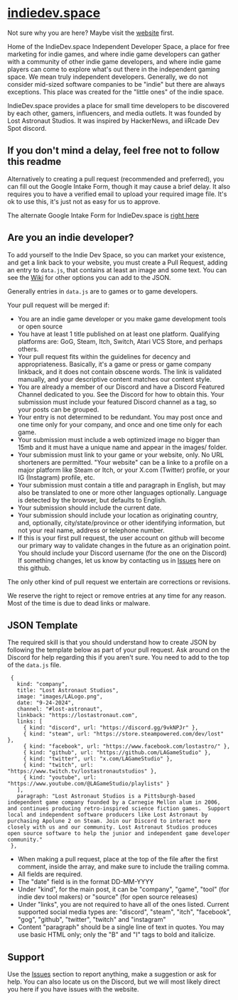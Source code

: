 # [indiedev.space](https://indiedev.space)

Not sure why you are here?  Maybe visit the  [website](https://indiedev.space/) first.

Home of the IndieDev.space Independent Developer Space, a place for free marketing for indie games, and where indie game developers can gather with a community of other indie game developers, and where indie game players can come to explore what's out there in the independent gaming space.  We mean truly independent developers.  Generally, we do not consider mid-sized software companies to be "indie" but there are always exceptions.  This place was created for the "little ones" of the indie space.

IndieDev.space provides a place for small time developers to be discovered by each other, gamers, influencers, and media outlets.  It was founded by Lost Astronaut Studios.  It was inspired by HackerNews, and iiRcade Dev Spot discord.

## If you don't mind a delay, feel free not to follow this readme

Alternatively to creating a pull request (recommended and preferred), you can fill out the Google Intake Form, though it may cause a brief delay.  It also requires you to have a verified email to upload your required image file.  It's ok to use this, it's just not as easy for us to approve.

The alternate Google Intake Form for IndieDev.space is [right here](https://docs.google.com/forms/d/e/1FAIpQLSfvpeEIMIuZLacTq4gUBMSEiijRkqpXAExWKJ-KEXmvvMay6Q/viewform?usp=sf_link)

## Are you an indie developer?

To add yourself to the Indie Dev Space, so you can market your existence, and get a link back to your website, you must create a Pull Request, adding an entry to ``data.js``, that contains at least an image and some text.  You can see the [Wiki](https://github.com/LAGameStudio/lagamestudio.github.io/wiki) for other options you can add to the JSON.

Generally entries in ``data.js`` are to games or to game developers.

Your pull request will be merged if:
* You are an indie game developer or you make game development tools or open source
* You have at least 1 title published on at least one platform.  Qualifying platforms are:  GoG, Steam, Itch, Switch, Atari VCS Store, and perhaps others.
* Your pull request fits within the guidelines for decency and appropriateness.  Basically, it's a game or press or game company linkback, and it does not contain obscene words.  The link is validated manually, and your descriptive content matches our content style.
* You are already a member of our Discord and have a Discord Featured Channel dedicated to you.  See the Discord for how to obtain this. Your submission must  include your featured Discord channel as a tag, so your posts can be grouped.
* Your entry is not determined to be redundant.  You may post once and one time only for your company, and once and one time only for each game.
* Your submission must include a web optimized image no bigger than 15mb and it must have a unique name and appear in the images/ folder.
* Your submission must link to your game or your website, only.  No URL shorteners are permitted.  "Your website" can be a linke to a profile on a major platform like Steam or Itch, or your X.com (Twitter) profile, or your IG (Instagram) profile, etc.
* Your submission must contain a title and paragraph in English, but may also be translated to one or more other languages optionally.  Language is detected by the browser, but defaults to English.
* Your submission should include the current date.
* Your submission should include your location as originating country, and, optionally, city/state/province or other identifying information, but not your real name, address or telephone number.
* If this is your first pull request, the user account on github will become our primary way to validate changes in the future as an origination point.  You should include your Discord username (for the one on the Discord) If something changes, let us know by contacting us in [Issues](https://github.com/LAGameStudio/lagamestudio.github.io/issues) here on this github.

The only other kind of pull request we entertain are corrections or revisions.

We reserve the right to reject or remove entries at any time for any reason.  Most of the time is due to dead links or malware.

## JSON Template

The required skill is that you should understand how to create JSON by following the template below as part of your pull request.  Ask around on the Discord for help regarding this if you aren't sure.  You need to add to the top of the ``data.js`` file.


```
 {
   kind: "company",
   title: "Lost Astronaut Studios",
   image: "images/LALogo.png",
   date: "9-24-2024",
   channel: "#lost-astronaut",
   linkback: "https://lostastronaut.com", 
   links: [
     { kind: "discord", url: "https://discord.gg/9vkNPJr" },
     { kind: "steam", url: "https://store.steampowered.com/dev/lost" },
     { kind: "facebook", url: "https://www.facebook.com/lostastro/" },
     { kind: "github", url: "https://github.com/LAGameStudio" },
     { kind: "twitter", url: "x.com/LAGameStudio" },
     { kind: "twitch", url: "https://www.twitch.tv/lostastronautstudios" },
     { kind: "youtube", url: "https://www.youtube.com/@LAGameStudio/playlists" }
   ],
   paragraph: "Lost Astronaut Studios is a Pittsburgh-based independent game company founded by a Carnegie Mellon alum in 2006, and continues producing retro-inspired science fiction games.  Support local and independent software producers like Lost Astronaut by purchasing Apolune 2 on Steam. Join our Discord to interact more closely with us and our community. Lost Astronaut Studios produces open source software to help the junior and independent game developer community."
 },
```

* When making a pull request, place at the top of the file after the first comment, inside the array, and make sure to include the trailing comma.
* All fields are required.
* The "date" field is in the format DD-MM-YYYY
* Under "kind", for the main post, it can be "company", "game", "tool" (for indie dev tool makers) or "source" (for open source releases)
*  Under "links", you are not required to have all of the ones listed.   Current supported social media types are: "discord", "steam", "itch", "facebook", "gog", "github", "twitter", "twitch" and "instagram"
* Content "paragraph" should be a single line of text in quotes.  You may use basic HTML only; only the "B" and "I" tags to bold and italicize.

## Support

Use the [Issues](https://github.com/LAGameStudio/lagamestudio.github.io/issues) section to report anything, make a suggestion or ask for help.  You can also locate us on the Discord, but we will most likely direct you here if you have issues with the website.
